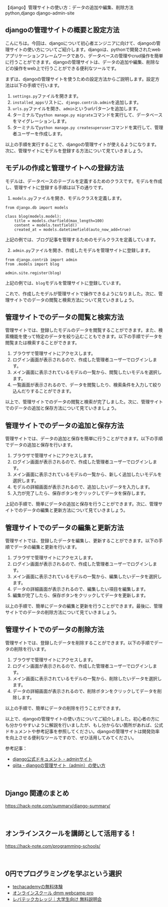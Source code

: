 【django】管理サイトの使い方：データの追加や編集、削除方法
python,django
django-admin-site

## djangoの管理サイトの概要と設定方法

こんにちは。今回は、djangoについて初心者エンジニアに向けて、djangoの管理サイトの使い方についてご紹介します。djangoは、pythonで開発されたwebアプリケーションフレームワークであり、データベースの管理やcrud操作を簡単に行うことができます。djangoの管理サイトは、データの追加や編集、削除などの操作をweb上で行うことができる便利なツールです。

まずは、djangoの管理サイトを使うための設定方法からご説明します。設定方法は以下の手順で行います。

1. `settings.py`ファイルを開きます。
2. `installed_apps`リストに、`django.contrib.admin`を追加します。
3. `urls.py`ファイルを開き、`admin`というurlパターンを追加します。
4. ターミナルで`python manage.py migrate`コマンドを実行して、データベースをマイグレーションします。
5. ターミナルで`python manage.py createsuperuser`コマンドを実行して、管理者ユーザーを作成します。

以上の手順を実行することで、djangoの管理サイトが使えるようになります。次に、管理サイトにモデルを登録する方法について見ていきましょう。

## モデルの作成と管理サイトへの登録方法

モデルは、データベースのテーブルを定義するためのクラスです。モデルを作成し、管理サイトに登録する手順は以下の通りです。

1. `models.py`ファイルを開き、モデルクラスを定義します。
```
from django.db import models

class blog(models.model):
    title = models.charfield(max_length=100)
    content = models.textfield()
    created_at = models.datetimefield(auto_now_add=true)
```
上記の例では、ブログ記事を管理するためのモデルクラスを定義しています。

2. `admin.py`ファイルを開き、作成したモデルを管理サイトに登録します。
```
from django.contrib import admin
from .models import blog

admin.site.register(blog)
```
上記の例では、`blog`モデルを管理サイトに登録しています。

これで、作成したモデルが管理サイトで操作できるようになりました。次に、管理サイトでのデータの閲覧と検索方法について見ていきましょう。

## 管理サイトでのデータの閲覧と検索方法

管理サイトでは、登録したモデルのデータを閲覧することができます。また、検索機能を使って特定のデータを絞り込むこともできます。以下の手順でデータを閲覧または検索することができます。

1. ブラウザで管理サイトにアクセスします。
2. ログイン画面が表示されるので、作成した管理者ユーザーでログインします。
3. メイン画面に表示されているモデルの一覧から、閲覧したいモデルを選択します。
4. 一覧画面が表示されるので、データを閲覧したり、検索条件を入力して絞り込んだりすることができます。

以上で、管理サイトでのデータの閲覧と検索が完了しました。次に、管理サイトでのデータの追加と保存方法について見ていきましょう。

## 管理サイトでのデータの追加と保存方法

管理サイトでは、データの追加と保存を簡単に行うことができます。以下の手順でデータの追加と保存を行います。

1. ブラウザで管理サイトにアクセスします。
2. ログイン画面が表示されるので、作成した管理者ユーザーでログインします。
3. メイン画面に表示されているモデルの一覧から、新しく追加したいモデルを選択します。
4. モデルの詳細画面が表示されるので、追加したいデータを入力します。
5. 入力が完了したら、保存ボタンをクリックしてデータを保存します。

上記の手順で、簡単にデータの追加と保存を行うことができます。次に、管理サイトでのデータの編集と更新方法について見ていきましょう。

## 管理サイトでのデータの編集と更新方法

管理サイトでは、登録したデータを編集し、更新することができます。以下の手順でデータの編集と更新を行います。

1. ブラウザで管理サイトにアクセスします。
2. ログイン画面が表示されるので、作成した管理者ユーザーでログインします。
3. メイン画面に表示されているモデルの一覧から、編集したいデータを選択します。
4. データの詳細画面が表示されるので、編集したい項目を編集します。
5. 編集が完了したら、保存ボタンをクリックしてデータを更新します。

以上の手順で、簡単にデータの編集と更新を行うことができます。最後に、管理サイトでのデータの削除方法について見ていきましょう。

## 管理サイトでのデータの削除方法

管理サイトでは、登録したデータを削除することができます。以下の手順でデータの削除を行います。

1. ブラウザで管理サイトにアクセスします。
2. ログイン画面が表示されるので、作成した管理者ユーザーでログインします。
3. メイン画面に表示されているモデルの一覧から、削除したいデータを選択します。
4. データの詳細画面が表示されるので、削除ボタンをクリックしてデータを削除します。

以上の手順で、簡単にデータの削除を行うことができます。

以上で、djangoの管理サイトの使い方についてご紹介しました。初心者の方にも分かりやすいように解説を行いましたが、もし分からない箇所があれば、公式ドキュメントや参考記事を参照してください。djangoの管理サイトは開発効率を向上させる便利なツールですので、ぜひ活用してみてください。

参考記事：
- [django公式ドキュメント - adminサイト](https://docs.djangoproject.com/ja/3.2/ref/contrib/admin/)
- [qiita - djangoの管理サイト（admin）の使い方](https://qiita.com/okoppe8/items/4191fd754e5d3d328e73)

　

## Django 関連のまとめ
https://hack-note.com/summary/django-summary/

　

## オンラインスクールを講師として活用する！
https://hack-note.com/programming-schools/

　

## 0円でプログラミングを学ぶという選択
- [techacademyの無料体験](//af.moshimo.com/af/c/click?a_id=2612475&amp;p_id=1555&amp;pc_id=2816&amp;pl_id=22706&amp;url=https%3a%2f%2ftechacademy.jp%2fhtmlcss-trial%3futm_source%3dmoshimo%26utm_medium%3daffiliate%26utm_campaign%3dtextad)
- [オンラインスクール dmm webcamp pro](//af.moshimo.com/af/c/click?a_id=2612482&amp;p_id=1363&amp;pc_id=2297&amp;pl_id=39999&amp;guid=on)
- [レバテックカレッジ｜大学生向け 無料説明会](//af.moshimo.com/af/c/click?a_id=4071793&p_id=3198&pc_id=7488&pl_id=41848)

